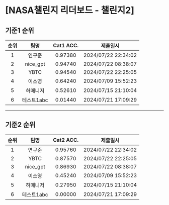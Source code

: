 # [NASA챌린지 리더보드 - 챌린지2]
## 기준1 순위
| 순위 | 팀명 | Cat1 ACC. | 제출일시 |
|:----:|:----:|:-----:|:----:|
| 1 | 연구준 | 0.97380 | 2024/07/22 22:34:02 |
| 2 | nice_gpt | 0.94740 | 2024/07/22 08:38:07 |
| 3 | YBTC | 0.94540 | 2024/07/22 22:25:05 |
| 4 | 이소영 | 0.64240 | 2024/07/09 15:52:23 |
| 5 | 허매니저 | 0.52610 | 2024/07/15 21:10:04 |
| 6 | 테스트1abc | 0.01440 | 2024/07/21 17:09:29 |
___
## 기준2 순위
| 순위 | 팀명 | Cat2 ACC. | 제출일시 |
|:----:|:----:|:-----:|:----:|
| 1 | 연구준 | 0.95760 | 2024/07/22 22:34:02 |
| 2 | YBTC | 0.87570 | 2024/07/22 22:25:05 |
| 3 | nice_gpt | 0.86930 | 2024/07/22 08:38:07 |
| 4 | 이소영 | 0.45240 | 2024/07/09 15:52:23 |
| 5 | 허매니저 | 0.27950 | 2024/07/15 21:10:04 |
| 6 | 테스트1abc | 0.00000 | 2024/07/21 17:09:29 |
